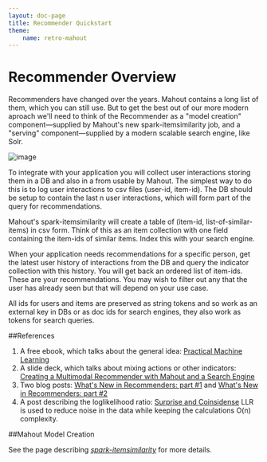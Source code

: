 ```yaml
---
layout: doc-page
title: Recommender Quickstart
theme:
    name: retro-mahout
---
```



# Recommender Overview

Recommenders have changed over the years. Mahout contains a long list of them, which you can still use. But to get the best  out of our more modern aproach we'll need to think of the Recommender as a "model creation" component&mdash;supplied by Mahout's new spark-itemsimilarity job, and a "serving" component&mdash;supplied by a modern scalable search engine, like Solr.

![image](http://i.imgur.com/fliHMBo.png)

To integrate with your application you will collect user interactions storing them in a DB and also in a from usable by Mahout. The simplest way to do this is to log user interactions to csv files (user-id, item-id). The DB should be setup to contain the last n user interactions, which will form part of the query for recommendations.

Mahout's spark-itemsimilarity will create a table of (item-id, list-of-similar-items) in csv form. Think of this as an item collection with one field containing the item-ids of similar items. Index this with your search engine. 

When your application needs recommendations for a specific person, get the latest user history of interactions from the DB and query the indicator collection with this history. You will get back an ordered list of item-ids. These are your recommendations. You may wish to filter out any that the user has already seen but that will depend on your use case.

All ids for users and items are preserved as string tokens and so work as an external key in DBs or as doc ids for search engines, they also work as tokens for search queries.

##References

1. A free ebook, which talks about the general idea: [Practical Machine Learning](https://www.mapr.com/practical-machine-learning)
2. A slide deck, which talks about mixing actions or other indicators: [Creating a Multimodal Recommender with Mahout and a Search Engine](http://occamsmachete.com/ml/2014/10/07/creating-a-unified-recommender-with-mahout-and-a-search-engine/)
3. Two blog posts: [What's New in Recommenders: part #1](http://occamsmachete.com/ml/2014/08/11/mahout-on-spark-whats-new-in-recommenders/)
and  [What's New in Recommenders: part #2](http://occamsmachete.com/ml/2014/09/09/mahout-on-spark-whats-new-in-recommenders-part-2/)
3. A post describing the loglikelihood ratio:  [Surprise and Coinsidense](http://tdunning.blogspot.com/2008/03/surprise-and-coincidence.html)  LLR is used to reduce noise in the data while keeping the calculations O(n) complexity.

##Mahout Model Creation

See the page describing [*spark-itemsimilarity*](http://mahout.apache.org/users/recommender/intro-cooccurrence-spark.html) for more details.